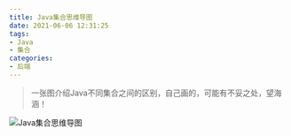 ```yaml
---
title: Java集合思维导图
date: 2021-06-06 12:31:25
tags:
- Java
- 集合
categories:
- 后端
---
```


> 一张图介绍Java不同集合之间的区别，自己画的，可能有不妥之处，望海涵！

<!--more-->

![Java集合思维导图](https://img.api.liujinshui.com/javaset.png)

